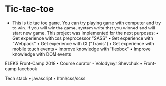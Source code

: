 # Tic-tac-toe
* This is tic tac toe game. You can try playing game with computer and try to win. If you will win the game, system write that you winned and will start new game. This project was implemented for the next purposes:
•	Get experience with css preprocessor "SASS"
•	Get experience with "Webpack"
•	Get experience with CI ("Travis")
•	Get experience with mobile touch events
•	Improve knowledge with "flexbox"
•	Improve knowledge with DOM events

ELEKS Front-Camp 2018
•	Course curator - Volodymyr Shevchuk
•	Front-camp facebook


Tech stack
•	javascript
•	html/css/scss
